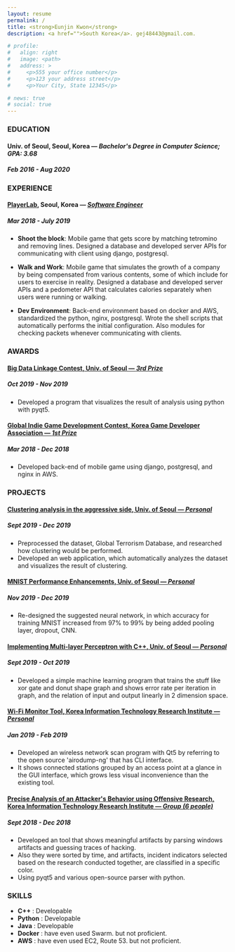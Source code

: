 ```yaml
---
layout: resume
permalink: /
title: <strong>Eunjin Kwon</strong>
description: <a href="">South Korea</a>. gej48443@gmail.com.

# profile:
#   align: right
#   image: <path>
#   address: >
#     <p>555 your office number</p>
#     <p>123 your address street</p>
#     <p>Your City, State 12345</p>

# news: true
# social: true
---
```


### EDUCATION

#### **Univ. of Seoul**, Seoul, Korea — _Bachelor's Degree in Computer Science; GPA: 3.68_
##### Feb 2016 - Aug 2020


### EXPERIENCE

#### [**PlayerLab**](https://www.playerlab.co.kr/?lang=en), Seoul, Korea — [_Software Engineer_]()
##### Mar 2018 - July 2019

- **Shoot the block**: Mobile game that gets score by matching tetromino and removing lines. Designed a database and developed server APIs for communicating with client using django, postgresql.

- **Walk and Work**: Mobile game that simulates the growth of a company by being compensated from various contents, some of which include for users to exercise in reality. Designed a database and developed server APIs and a pedometer API that calculates calories separately when users were running or walking.

- **Dev Environment**: Back-end environment based on docker and AWS, standardized the python, nginx, postgresql. Wrote the shell scripts that automatically performs the initial configuration. Also modules for checking packets whenever communicating with clients.


### AWARDS

#### [**Big Data Linkage Contest**, Univ. of Seoul — _3rd Prize_]()
##### Oct 2019 - Nov 2019

- Developed a program that visualizes the result of analysis using python with pyqt5.

#### [**Global Indie Game Development Contest**, Korea Game Developer Association — _1st Prize_]()
##### Mar 2018 - Dec 2018

- Developed back-end of mobile game using django, postgresql, and nginx in AWS.


### PROJECTS

#### [**Clustering analysis in the aggressive side**, Univ. of Seoul — _Personal_]()
##### Sept 2019 - Dec 2019

- Preprocessed the dataset, Global Terrorism Database, and researched how clustering would be performed.
- Developed an web application, which automatically analyzes the dataset and visualizes the result of clustering.


#### [**MNIST Performance Enhancements**, Univ. of Seoul — _Personal_]()
##### Nov 2019 - Dec 2019

- Re-designed the suggested neural network, in which accuracy for training MNIST increased from 97% to 99% by being added pooling layer, dropout, CNN.

#### [**Implementing Multi-layer Perceptron with C++**, Univ. of Seoul — _Personal_]()
##### Sept 2019 - Oct 2019

- Developed a simple machine learning program that trains the stuff like xor gate and donut shape graph and shows error rate per iteration in graph, and the relation of input and output linearly in 2 dimension space.

#### [**Wi-Fi Monitor Tool**, Korea Information Technology Research Institute — _Personal_]()
##### Jan 2019 - Feb 2019

- Developed an wireless network scan program with Qt5 by referring to the open source 'airodump-ng' that has CLI interface.
- It shows connected stations grouped by an access point at a glance in the GUI interface, which grows less visual inconvenience than the existing tool.

#### [**Precise Analysis of an Attacker's Behavior using Offensive Research**, Korea Information Technology Research Institute — _Group (6 people)_]()
##### Sept 2018 - Dec 2018

- Developed an tool that shows meaningful artifacts by parsing windows artifacts and guessing traces of hacking.
- Also they were sorted by time, and artifacts, incident indicators selected based on the research conducted together, are classified in a specific color.
- Using pyqt5 and various open-source parser with python.


### SKILLS
- **C++** : Developable
- **Python** : Developable
- **Java** : Developable
- **Docker** : have even used Swarm. but not proficient.
- **AWS** : have even used EC2, Route 53. but not proficient.
